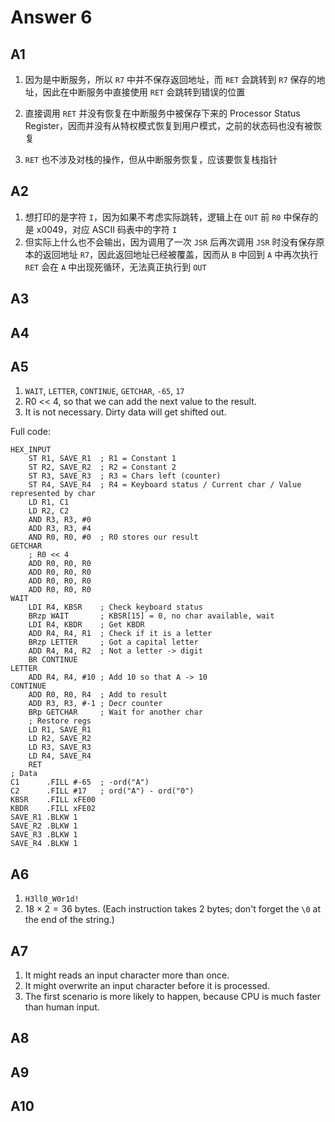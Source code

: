 # Answer 6

## A1

1. 因为是中断服务，所以 `R7` 中并不保存返回地址，而 `RET` 会跳转到 `R7` 保存的地址，因此在中断服务中直接使用 `RET` 会跳转到错误的位置

2. 直接调用 `RET` 并没有恢复在中断服务中被保存下来的 Processor Status Register，因而并没有从特权模式恢复到用户模式，之前的状态码也没有被恢复

3. `RET` 也不涉及对栈的操作，但从中断服务恢复，应该要恢复栈指针

## A2

1. 想打印的是字符 `I`，因为如果不考虑实际跳转，逻辑上在 `OUT` 前 `R0` 中保存的是 x0049，对应 ASCII 码表中的字符 `I`
2. 但实际上什么也不会输出，因为调用了一次 `JSR` 后再次调用 `JSR` 时没有保存原本的返回地址 `R7`，因此返回地址已经被覆盖，因而从 `B` 中回到 `A` 中再次执行 `RET` 会在 `A` 中出现死循环，无法真正执行到 `OUT`

## A3

## A4

## A5

1. `WAIT`, `LETTER`, `CONTINUE`, `GETCHAR`, `-65`, `17`
2. R0 << 4, so that we can add the next value to the result.
3. It is not necessary. Dirty data will get shifted out.

Full code:

```assembly
HEX_INPUT
    ST R1, SAVE_R1  ; R1 = Constant 1
    ST R2, SAVE_R2  ; R2 = Constant 2
    ST R3, SAVE_R3  ; R3 = Chars left (counter)
    ST R4, SAVE_R4  ; R4 = Keyboard status / Current char / Value represented by char
    LD R1, C1
    LD R2, C2
    AND R3, R3, #0
    ADD R3, R3, #4
    AND R0, R0, #0  ; R0 stores our result
GETCHAR
    ; R0 << 4
    ADD R0, R0, R0
    ADD R0, R0, R0
    ADD R0, R0, R0
    ADD R0, R0, R0
WAIT
    LDI R4, KBSR    ; Check keyboard status
    BRzp WAIT       ; KBSR[15] = 0, no char available, wait
    LDI R4, KBDR    ; Get KBDR
    ADD R4, R4, R1  ; Check if it is a letter
    BRzp LETTER     ; Got a capital letter
    ADD R4, R4, R2  ; Not a letter -> digit
    BR CONTINUE
LETTER
    ADD R4, R4, #10 ; Add 10 so that A -> 10
CONTINUE
    ADD R0, R0, R4  ; Add to result
    ADD R3, R3, #-1 ; Decr counter
    BRp GETCHAR     ; Wait for another char
    ; Restore regs
    LD R1, SAVE_R1
    LD R2, SAVE_R2
    LD R3, SAVE_R3
    LD R4, SAVE_R4
    RET
; Data
C1      .FILL #-65  ; -ord("A")
C2      .FILL #17   ; ord("A") - ord("0")
KBSR    .FILL xFE00
KBDR    .FILL xFE02
SAVE_R1 .BLKW 1
SAVE_R2 .BLKW 1
SAVE_R3 .BLKW 1
SAVE_R4 .BLKW 1
```

## A6

1. `H3ll0_W0r1d!`
2. $18\times2=36$ bytes. (Each instruction takes 2 bytes; don't forget the `\0` at the end of the string.)

## A7

1. It might reads an input character more than once.
2. It might overwrite an input character before it is processed.
3. The first scenario is more likely to happen, because CPU is much faster than human input.

## A8

## A9

## A10
